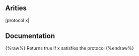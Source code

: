 ## Arities
[protocol x]

## Documentation
{%raw%}
Returns true if x satisfies the protocol
{%endraw%}
